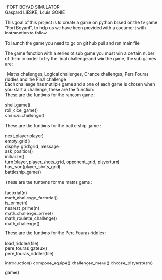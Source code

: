 -FORT BOYAD SIMULATOR-
<br />
Gaspard LIESKE, Louis GONIE<br />
<br />
This goal of this project is to create a game on python based on the tv game "Fort Boyard", to help us we have been provided with a document with instrunction to follow.<br />
<br />
To launch the game you need to go on git hub pull and run main file<br />
<br />
The game function with a series of sub game you must win a certain nuber of them in onder to try the final challenge and win the game, the sub games are:<br />
<br />
  -Maths challenges, Logical challenges, Chance challenges, Pere Fouras riddles and the Final challenge
<br />
Each challenge has mutliple game and a one of each game is chosen when you start a challenge, these are the function:
<br />
These are the funtions for the random game : <br />
<br />
  shell_game()<br />
  roll_dice_game()<br />
  chance_challenge()<br />
<br />
These are the funtions for the battle ship game : <br />
<br />
  next_player(player)<br />
  empty_grid()<br />
  display_grid(grid, message)<br />
  ask_position()<br />
  initialize()<br />
  turn(player, player_shots_grid, opponent_grid, playerturn)<br />
  has_won(player_shots_grid)<br />
  battleship_game()<br />
<br />
These are the funtions for the maths game : <br />
<br />
  factorial(n)<br />
  math_challenge_factorial()<br />
  is_prime(n)<br />
  nearest_prime(n)<br />
  math_challenge_prime()<br />
  math_roulette_challenge()<br />
  math_challenge()<br />

These are the funtions for the Pere Fouras riddles : <br />
<br />
  load_riddles(file)<br />
  pere_fouras_gateux()<br />
  pere_fouras_riddles(file)<br />

introduction()
compose_equipe()
challenges_menu()
choose_player(team)

game()

